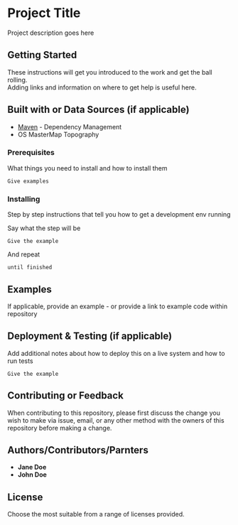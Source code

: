 # Project Title

Project description goes here


## Getting Started

These instructions will get you introduced to the work and get the ball rolling.
<br>
Adding links and information on where to get help is useful here.


## Built with or Data Sources (if applicable)

* [Maven](https://maven.apache.org/) - Dependency Management
* OS MasterMap Topography 


### Prerequisites

What things you need to install and how to install them

```
Give examples
```

### Installing

Step by step instructions that tell you how to get a development env running

Say what the step will be

```
Give the example
```

And repeat

```
until finished
```


## Examples

If applicable, provide an example - or provide a link to example code within repository


## Deployment & Testing (if applicable)

Add additional notes about how to deploy this on a live system and how to run tests

```
Give the example
```


## Contributing or Feedback

When contributing to this repository, please first discuss the change you wish to make via issue, email, or any other method with the owners of this repository before making a change.


## Authors/Contributors/Parnters

* **Jane Doe** 
* **John Doe**


## License

Choose the most suitable from a range of licenses provided. 


